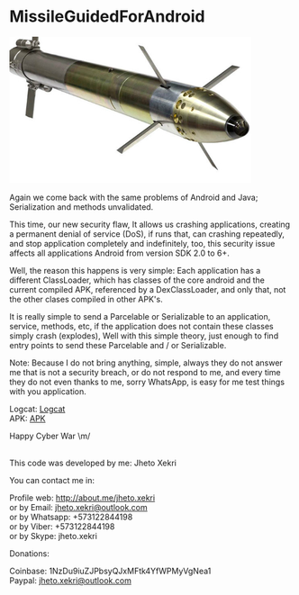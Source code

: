 MissileGuidedForAndroid
=======================

![Missile Guided For Android](image_readme.jpg)

Again we come back with the same problems of Android and Java; Serialization and methods unvalidated.

This time, our new security flaw, It allows us crashing applications, creating a permanent denial of service (DoS), if runs that, can crashing repeatedly, 
and stop application completely and indefinitely, too, this security issue affects all applications Android from version SDK 2.0 to 6+.

Well, the reason this happens is very simple: Each application has a different ClassLoader, which has classes of the core android and the current compiled APK,
referenced by a DexClassLoader, and only that, not the other clases compiled in other APK's.

It is really simple to send a Parcelable or Serializable to an application, service, methods, etc, if the application does not contain these classes simply crash (explodes), Well with this simple theory, just enough to find entry points to send these Parcelable and / or Serializable.

Note: Because I do not bring anything, simple, always they do not answer me that is not a security breach, or do not respond to me, and every time they do not even thanks to me, sorry WhatsApp, is easy for me test things with you application.

Logcat: [Logcat](https://raw.githubusercontent.com/JhetoX/MissileGuidedForAndroid/master/logcat.log)<BR/>
APK: [APK](https://raw.githubusercontent.com/JhetoX/MissileGuidedForAndroid/master/MissileGuidedForAndroid.apk)<BR/>


Happy Cyber War \m/<BR/><BR/>

 

This code was developed by me: Jheto Xekri


You can contact me in:

Profile web: http://about.me/jheto.xekri<br>
or by Email: jheto.xekri@outlook.com<br>
or by Whatsapp: +573122844198<br>
or by Viber: +573122844198<br>
or by Skype: jheto.xekri

Donations:

Coinbase: 1NzDu9iuZJPbsyQJxMFtk4YfWPMyVgNea1<br>
Paypal: jheto.xekri@outlook.com
